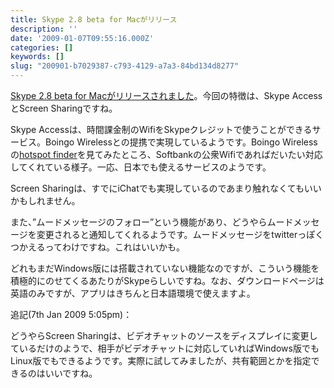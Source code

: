 ```yaml
---
title: Skype 2.8 beta for Macがリリース
description: ''
date: '2009-01-07T09:55:16.000Z'
categories: []
keywords: []
slug: "200901-b7029387-c793-4129-a7a3-84bd134d8277"
---
```

[Skype 2.8 beta for Macがリリースされました](http://share.skype.com/sites/mac/2009/01/skype_28_beta_for_mac.html)。今回の特徴は、Skype AccessとScreen Sharingですね。

Skype Accessは、時間課金制のWifiをSkypeクレジットで使うことができるサービス。Boingo Wirelessとの提携で実現しているようです。Boingo Wirelessの[hotspot finder](http://boingo.jiwire.com/index.htm)を見てみたところ、Softbankの公衆Wifiであればだいたい対応してくれている様子。一応、日本でも使えるサービスのようです。

Screen Sharingは、すでにiChatでも実現しているのであまり触れなくてもいいかもしれません。

また、”ムードメッセージのフォロー”という機能があり、どうやらムードメッセージを変更されると通知してくれるようです。ムードメッセージをtwitterっぽくつかえるってわけですね。これはいいかも。

どれもまだWindows版には搭載されていない機能なのですが、こういう機能を積極的にのせてくるあたりがSkypeらしいですね。なお、ダウンロードページは英語のみですが、アプリはきちんと日本語環境で使えますよ。

追記(7th Jan 2009 5:05pm)：

どうやらScreen Sharingは、ビデオチャットのソースをディスプレイに変更しているだけのようで、相手がビデオチャットに対応していればWindows版でもLinux版でもできるようです。実際に試してみましたが、共有範囲とかを指定できるのはいいですね。